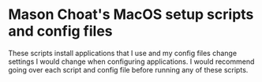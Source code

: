 # Mason Choat's MacOS setup scripts and config files

These scripts install applications that I use and my config files change settings I would change when configuring applications. I would recommend going over each script and config file before running any of these scripts. 
